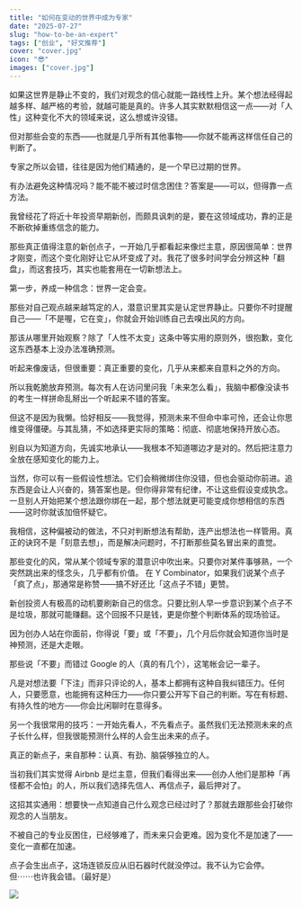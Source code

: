 ```yaml
---
title: "如何在变动的世界中成为专家"
date: "2025-07-27"
slug: "how-to-be-an-expert"
tags: ["创业", "好文推荐"]
cover: "cover.jpg"
icon: "😎"
images: ["cover.jpg"]
---
```

如果这世界是静止不变的，我们对观念的信心就能一路线性上升。某个想法经得起越多样、越严格的考验，就越可能是真的。许多人其实默默相信这一点——对「人性」这种变化不大的领域来说，这么想或许没错。



但对那些会变的东西——也就是几乎所有其他事物——你就不能再这样信任自己的判断了。



专家之所以会错，往往是因为他们精通的，是一个早已过期的世界。



有办法避免这种情况吗？能不能不被过时信念困住？答案是——可以，但得靠一点方法。



我曾经花了将近十年投资早期新创，而颇具讽刺的是，要在这领域成功，靠的正是不断砍掉重练信念的能力。



那些真正值得注意的新创点子，一开始几乎都看起来像烂主意，原因很简单：世界才刚变，而这个变化刚好让它从坏变成了对。我花了很多时间学会分辨这种「翻盘」，而这套技巧，其实也能套用在一切新想法上。



第一步，养成一种信念：世界一定会变。



那些对自己观点越来越笃定的人，潜意识里其实是认定世界静止。只要你不时提醒自己——「不是喔，它在变」，你就会开始训练自己去嗅出风的方向。



那该从哪里开始观察？除了「人性不太变」这条中等实用的原则外，很抱歉，变化这东西基本上没办法准确预测。



听起来像废话，但很重要：真正重要的变化，几乎从来都来自意料之外的方向。



所以我乾脆放弃预测。每次有人在访问里问我「未来怎么看」，我脑中都像没读书的考生一样拼命乱掰出一个听起来不错的答案。



但这不是因为我懒。恰好相反——我觉得，预测未来不但命中率可怜，还会让你思维变得僵硬。与其乱猜，不如选择更实际的策略：彻底、彻底地保持开放心态。



别自以为知道方向，先诚实地承认——我根本不知道哪边才是对的。然后把注意力全放在感知变化的能力上。



当然，你可以有一些假设性想法。它们会稍微绑住你没错，但也会驱动你前进。追东西是会让人兴奋的，猜答案也是。但你得非常有纪律，不让这些假设变成执念。
一旦别人开始把某个想法跟你绑在一起，那个想法就更可能变成你想相信的东西——这时你就该加倍怀疑它。



我相信，这种偏被动的做法，不只对判断想法有帮助，连产出想法也一样管用。真正的诀窍不是「刻意去想」，而是解决问题时，不打断那些莫名冒出来的直觉。



那些变化的风，常从某个领域专家的潜意识中吹出来。只要你对某件事够熟，一个突然跳出来的怪念头，几乎都有价值。
在 Y Combinator，如果我们说某个点子「疯了点」，那通常是称赞——搞不好还比「这点子不错」更赞。



新创投资人有极高的动机要刷新自己的信念。只要比别人早一步意识到某个点子不是垃圾，那就可能赚翻。这个回报不只是钱，更是你整个判断体系的现场验证。



因为创办人站在你面前，你得说「要」或「不要」，几个月后你就会知道你当时是神预测，还是大走眼。



那些说「不要」而错过 Google 的人（真的有几个），这笔帐会记一辈子。



凡是对想法要「下注」而非只评论的人，基本上都拥有这种自我纠错压力。任何人，只要愿意，也能拥有这种压力——你只要公开写下自己的判断。写在有标题、有持久性的地方——你会比闲聊时在意得多。



另一个我很常用的技巧：一开始先看人，不先看点子。虽然我们无法预测未来的点子长什么样，但我很能预测什么样的人会生出未来的点子。



真正的新点子，来自那种：认真、有劲、脑袋够独立的人。



当初我们其实觉得 Airbnb 是烂主意，但我们看得出来——创办人他们是那种「再怪都不会怕」的人，所以我们选择先信人、再信点子，最后押对了。



这招其实通用：想要快一点知道自己什么观念已经过时了？那就去跟那些会打破你观念的人当朋友。



不被自己的专业反困住，已经够难了，而未来只会更难。因为变化不是加速了——变化一直都在加速。



点子会生出点子，这场连锁反应从旧石器时代就没停过。我不认为它会停。
但⋯⋯也许我会错。（最好是）




![](https://prod-files-secure.s3.us-west-2.amazonaws.com/112d0858-5090-4d34-a606-b75eb8d65fd2/46476355-9cf3-4e99-9b7a-3531bc426380/1000202064.png?X-Amz-Algorithm=AWS4-HMAC-SHA256&X-Amz-Content-Sha256=UNSIGNED-PAYLOAD&X-Amz-Credential=ASIAZI2LB466T7FOQTTP%2F20251010%2Fus-west-2%2Fs3%2Faws4_request&X-Amz-Date=20251010T081825Z&X-Amz-Expires=3600&X-Amz-Security-Token=IQoJb3JpZ2luX2VjEFAaCXVzLXdlc3QtMiJHMEUCIBMnjlkCyWjRFumsf0Hp1eJPVRNGrEwX62GHa1abHG%2FTAiEA6HywRVcCKkbonyoE451rzTpvbE%2F1I5BznwViUiNz1a4qiAQI6f%2F%2F%2F%2F%2F%2F%2F%2F%2F%2FARAAGgw2Mzc0MjMxODM4MDUiDIhydHVInK%2F4QeDaXircA3LrwcTKOdrwtQD%2Bf%2BOtrzXIhuuNZZT0zIwiGIF6%2BxjiuBbjmyd%2FGOYbpBTLU8wsjtmbzCm86jcoD2kxzmit1Wv5wmuRai36tEtMZhnC5dlrp6qJMBbIguZBmUTagOx39QXl4xX5NhOYiHz0ObtiXQIAG%2FDmWEpv62dV6MExztHcKFP4x835pj2MFEz536muaHU67xCOp3cRrJvMbQHayje5jgV0Y%2FaeJQrq0czzUBETwiJlOkqc4gsvw0goI6cuUN%2FInpqnIlIM6DeVRt1ZTwTVtmYeXTyUMRJ%2FmAQKgGzYOmFBD6E2QwJ9mRecR0D7K2jQmQVfjixCqIDbcyzPc9M9W2ojj98sGkfBzTS2s1Kg7JbBRZ7PpRUJnimNreIA7RUcKXxKBeJeBbVUoWM3nPXYJj%2BJUEnSOoeLyW5uIYJWDkn81gsnP4QfogYc5D2fVMVHKMpIbf7GXKSUNnlT%2BLCy6%2BkOxofnGpUIpRb6RgMAqkky0%2F5Qm9bhqKZFxegZtziCpRUKDVh6zwcyg%2BbB%2BsFlKrj7%2FkKr0X89Y5Xmod1lLdKubXje5j0friS3MxnxGgKkGN%2FaCLBQVhsqT8Cb0quRwu3Q6zlUU6hhPORyAY%2FEC7w2K4NLM4Uy780%2BMP39oscGOqUBVZy09%2FaNejb8f1Do6NEumFtOrYYkUbsIU9Lhtg0xKxm0DM7cajQ4kxtaRAUPVktzABHMi2kbwk0mqJ5f5KMwr%2BN2VSSJmOG8IBTZ%2FLKeiQWUZc5Xd6ddw3Nd30Mb5b%2F71yqYiHo2xUuajPP96tVTwngb%2Fmm5x8871cMeiV0rfYaei9emdujFIgt0FApz1uFRXCEbr4LD98MSOtGNIIMcbb51fEBt&X-Amz-Signature=dce63173a4415606b3c3b82a5e5b891ddd65a0f88f0332a2aba6ebba263e80f5&X-Amz-SignedHeaders=host&x-amz-checksum-mode=ENABLED&x-id=GetObject)

